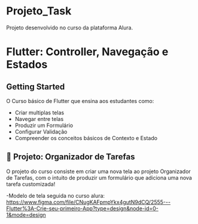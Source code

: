 # Projeto_Task

Projeto desenvolvido no curso da plataforma Alura.

# Flutter: Controller, Navegação e Estados

## Getting Started
O Curso básico de Flutter que ensina aos estudantes como: 
- Criar multiplas telas 
- Navegar entre telas
- Produzir um Formulário
- Configurar Validação
- Compreender os conceitos básicos de Contexto e Estado


## 🔨 Projeto: Organizador de Tarefas

O projeto do curso consiste em criar uma nova tela ao projeto Organizador de Tarefas, com o intuito de produzir um formulário que adiciona uma nova tarefa customizada!


-Modelo de tela seguida no curso alura: https://www.figma.com/file/CNugKAFpmpYkx4gutN9dCQ/2555---Flutter%3A-Crie-seu-primeiro-App?type=design&node-id=0-1&mode=design

